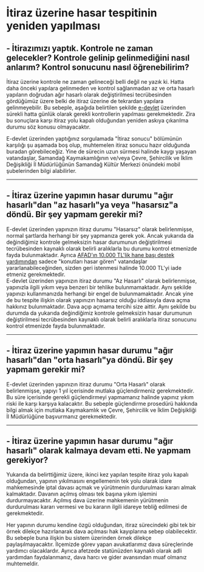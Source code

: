 # İtiraz üzerine hasar tespitinin yeniden yapılması  
## - İtirazımızı yaptık. Kontrole ne zaman gelecekler? Kontrole gelinip gelinmediğini nasıl anlarım? Kontrol sonucunu nasıl öğrenebilirim?  
İtiraz üzerine kontrole ne zaman gelineceği belli değil ne yazık ki. Hatta daha önceki yapılara gelinmeden ve kontrol sağlanmadan az ve orta hasarlı yapıların doğrudan ağır hasarlı olarak değiştirilmesi tecrübesinden gördüğümüz üzere belki de itiraz üzerine de tekrardan yapılara gelinmeyebilir. Bu sebeple, aşağıda belirtilen şekilde [e-devlet](https://www.turkiye.gov.tr/cevre-ve-sehircilik-hasar-tespit-sorgulama) üzerinden sürekli hatta günlük olarak gerekli kontrollerin yapılması gerekmektedir. Zira bu sonuçlara karşı itiraz yolu kapalı olduğundan yeniden askıya çıkarılma durumu söz konusu olmayacaktır.  
  
E-devlet üzerinden yaptığınız sorgulamada "İtiraz sonucu" bölümünün karşılığı şu aşamada boş olup, muhtemelen itiraz sonucu hazır olduğunda buradan görebileceğiz. Yine de sürecin uzun sürmesi halinde kaygı yaşayan vatandaşlar, Samandağ Kaymakamlığının ve/veya Çevre, Şehircilik ve İklim Değişikliği İl Müdürlüğünün Samandağ Kültür Merkezi önündeki mobil şubelerinden bilgi alabilirler.  

-------------------  
## - İtiraz üzerine yapımın hasar durumu "ağır hasarlı"dan "az hasarlı"ya veya "hasarsız"a döndü. Bir şey yapmam gerekir mi?  
E-devlet üzerinden yapınızın itiraz durumu "Hasarsız" olarak belirlenmişse, normal şartlarda herhangi bir şey yapmanıza gerek yok. Ancak yukarıda da değindiğimiz kontrole gelmeksizin hasar durumunun değiştirilmesi tecrübesinden kaynaklı olarak belirli aralıklarla bu durumu kontrol etmenizde fayda bulunmaktadır. Ayrıca [AFAD'ın 10.000 TL'lik hane başı destek yardımından](https://github.com/symbuzzer/samandag-deprem/blob/main/i%C3%A7erikler/bro%C5%9F%C3%BCr-afad-hane-ba%C5%9F%C4%B1-destek.jpg) sadece "konutları hasar gören" vatandaşlar yararlanabileceğinden, sizden geri istenmesi halinde 10.000 TL'yi iade etmeniz gerekmektedir.   
E-devlet üzerinden yapınızın itiraz durumu "Az Hasarlı" olarak belirlenmişse, yapınızla ilgili yıkım veya benzeri bir tehlike bulunmamaktadır. Aynı şekilde yapınızı kullanmanızda herhangi bir engel de bulunmamaktadır. Ancak yine de bu tespite ilişkin olarak yapınızın hasarsız olduğu iddiasıyla dava açma hakkınız bulunmaktadır. Dava açıp açmama tercihi size aittir. Aynı şekilde bu durumda da yukarıda değindiğimiz kontrole gelmeksizin hasar durumunun değiştirilmesi tecrübesinden kaynaklı olarak belirli aralıklarla itiraz sonucunu kontrol etmenizde fayda bulunmaktadır.  
  
-------------------  
## - İtiraz üzerine yapımın hasar durumu "ağır hasarlı"dan "orta hasarlı"ya döndü. Bir şey yapmam gerekir mi?  
E-devlet üzerinden yapınızın itiraz durumu "Orta Hasarlı" olarak belirlenmişse, yapıyı 1 yıl içerisinde mutlaka güçlendirmeniz gerekmektedir. Bu süre içerisinde gerekli güçlendirmeyi yapmamanız halinde yapınız yıkım riski ile karşı karşıya kalacaktır. Bu sebeple güçlendirme prosedürü hakkında bilgi almak için mutlaka Kaymakamlık ve Çevre, Şehircilik ve İklim Değişikliği İl Müdürlüğüne başvurmanız gerekmektedir.
  
-------------------  
## - İtiraz üzerine yapımın hasar durumu "ağır hasarlı" olarak kalmaya devam etti. Ne yapmam gerekiyor?  
Yukarıda da belirttiğimiz üzere, ikinci kez yapılan tespite itiraz yolu kapalı olduğundan, yapının yıkılmasını engellemenin tek yolu olarak idare mahkemesinde iptal davası açmak ve yürütmenin durdurulması kararı almak kalmaktadır. Davanın açılmış olması tek başına yıkım işlemini durdurmayacaktır. Açılmış dava üzerine mahkemenin yürütmenin durdurulması kararı vermesi ve bu kararın ilgili idareye tebliğ edilmesi de gerekmektedir. 
  
Her yapının durumu kendine özgü olduğundan, itiraz sürecindeki gibi tek bir örnek dilekçe hazırlanarak dava açılması hak kayıplarına sebep olabilecektir. Bu sebeple buna ilişkin bu sistem üzerinden örnek dilekçe paylaşılmayacaktır. İlçemizde görev yapan avukatlarımız dava süreçlerinde yardımcı olacaklardır. Ayrıca afetzede statünüzden kaynaklı olarak adli yardımdan faydalanmanız, dava harcı ve gider avansından muaf olmanız muhtemeldir.  
